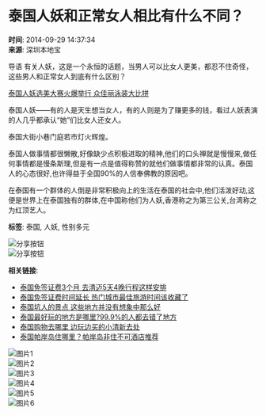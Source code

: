 # 泰国人妖和正常女人相比有什么不同？

**时间**: 2014-09-29 14:37:34  
**来源**: 深圳本地宝  

导语 有关人妖，这是一个永恒的话题，当男人可以比女人更美，都忍不住奇怪，这些男人和正常女人到底有什么区别？

[泰国人妖选美大赛火爆举行 众佳丽泳装大比拼](http://shequ.sz.bendibao.com/thread-4099-1-1.html)

泰国人妖――有的人是天生想当女人，有的人则是为了赚更多的钱，看过人妖表演的人几乎都承认“她”们比女人还女人。

泰国大街小巷门庭若市灯火辉煌。

泰国人做事情都很懒散,好像缺少点积极进取的精神,他们的口头禅就是慢慢来,做任何事情都是慢条斯理,但是有一点是值得称赞的就他们做事情都非常的认真。泰国人的心态很好,也许得益于全国90%的人信奉佛教的原因吧。

在泰国有一个群体的人倒是非常积极向上的生活在泰国的社会中,他们活泼好动,这便是世界上在泰国独有的群体,在中国称他们为人妖,香港称之为第三公关,台湾称之为红顶艺人。

**标签**: 泰国, 人妖, 性别多元

![分享按钮](//m.baidu.com/se/static/pmd/pmd/share/images/qzone.png)  
![分享按钮](//m.baidu.com/se/static/pmd/pmd/share/images/sinaweibo.png)  

**相关链接**:  
- [泰国免签证费3个月 去清迈5天4晚行程这样安排](show786060.html)  
- [泰国免签证费时间延长 热门城市最佳旅游时间该收藏了](show788799.html)  
- [泰国坑人的景点 这些地方并没有想象中那么好](show778133.html)  
- [泰国最好玩的地方是哪里?99.9%的人都去错了地方](show758004.html)  
- [泰国购物去哪里 边玩边买的小清新去处](show746177.html)  
- [泰国帕岸岛住哪里？帕岸岛非住不可酒店推荐](show744431.html)  

![图片1](https://imgbdb4.bendibao.com/suzhoubdb/202312/18/20231218194002_72890.png)  
![图片2](https://imgbdb4.bendibao.com/szbdb/20248/16/2024816174848_36149.jpg)  
![图片3](https://imgbdb4.bendibao.com/whbdb/20242/26/2024226145657_64822.png)  
![图片4](http://imgbdb4.bendibao.com/szbdb/meishi/20226/10/2022610234739_90993.jpg)  
![图片5](https://imgbdb4.bendibao.com/szbdb/20248/16/2024816174934_27778.jpg)  
![图片6](https://imgbdb4.bendibao.com/szbdb/20248/16/2024816174915_27864.jpg)
